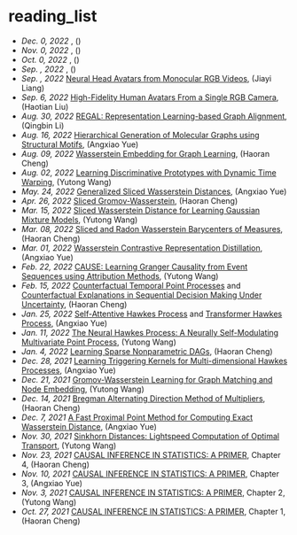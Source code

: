 # reading_list
* _Dec. 0, 2022_ [](), ()
* _Nov. 0, 2022_ [](), ()
* _Oct. 0, 2022_ [](), ()
* _Sep. , 2022_ [](), ()
* _Sep. , 2022_ [Neural Head Avatars from Monocular RGB Videos](https://openaccess.thecvf.com/content/CVPR2022/papers/Grassal_Neural_Head_Avatars_From_Monocular_RGB_Videos_CVPR_2022_paper.pdf), (Jiayi Liang)
* _Sep. 6, 2022_ [High-Fidelity Human Avatars From a Single RGB Camera](https://openaccess.thecvf.com/content/CVPR2022/html/Zhao_High-Fidelity_Human_Avatars_From_a_Single_RGB_Camera_CVPR_2022_paper.html), (Haotian Liu)
* _Aug. 30, 2022_ [REGAL: Representation Learning-based Graph Alignment](https://dl.acm.org/doi/pdf/10.1145/3269206.3271788), (Qingbin Li)
* _Aug. 16, 2022_ [Hierarchical Generation of Molecular Graphs using Structural Motifs](https://proceedings.mlr.press/v119/jin20a.html), (Angxiao Yue)
* _Aug. 09, 2022_ [Wasserstein Embedding for Graph Learning](https://arxiv.org/abs/2006.09430), (Haoran Cheng)
* _Aug. 02, 2022_ [Learning Discriminative Prototypes with Dynamic Time Warping](https://openaccess.thecvf.com/content/CVPR2021/papers/Chang_Learning_Discriminative_Prototypes_With_Dynamic_Time_Warping_CVPR_2021_paper.pdf), (Yutong Wang)
* _May. 24, 2022_ [Generalized Sliced Wasserstein Distances](https://proceedings.neurips.cc/paper/2019/file/f0935e4cd5920aa6c7c996a5ee53a70f-Paper.pdf), (Angxiao Yue)
* _Apr. 26, 2022_ [Sliced Gromov-Wasserstein](https://openreview.net/pdf?id=ByllaSHl8H), (Haoran Cheng)
* _Mar. 15, 2022_ [Sliced Wasserstein Distance for Learning Gaussian Mixture Models](https://openaccess.thecvf.com/content_cvpr_2018/papers/Kolouri_Sliced_Wasserstein_Distance_CVPR_2018_paper.pdf), (Yutong Wang)
* _Mar. 08, 2022_ [Sliced and Radon Wasserstein Barycenters of Measures](https://hal.archives-ouvertes.fr/hal-00881872/document), (Haoran Cheng)
* _Mar. 01, 2022_ [Wasserstein Contrastive Representation Distillation](https://openaccess.thecvf.com/content/CVPR2021/html/Chen_Wasserstein_Contrastive_Representation_Distillation_CVPR_2021_paper.html), (Angxiao Yue)
* _Feb. 22, 2022_ [CAUSE: Learning Granger Causality from Event Sequences using Attribution Methods](https://arxiv.org/pdf/2002.07906.pdf), (Yutong Wang)
* _Feb. 15, 2022_ [Counterfactual Temporal Point Processes](https://arxiv.org/pdf/2111.07603.pdf) and [Counterfactual Explanations in Sequential Decision Making Under Uncertainty](https://proceedings.neurips.cc/paper/2021/file/fd0a5a5e367a0955d81278062ef37429-Paper.pdf), (Haoran Cheng)
* _Jan. 25, 2022_ [Self-Attentive Hawkes Process](http://proceedings.mlr.press/v119/zhang20q.html) and [Transformer Hawkes Process](https://arxiv.org/pdf/2002.09291.pdf), (Angxiao Yue)
* _Jan. 11, 2022_ [The Neural Hawkes Process: A Neurally Self-Modulating Multivariate Point Process](https://proceedings.neurips.cc/paper/2017/file/6463c88460bd63bbe256e495c63aa40b-Paper.pdf), (Yutong Wang)
* _Jan. 4, 2022_ [Learning Sparse Nonparametric DAGs](http://proceedings.mlr.press/v108/zheng20a/zheng20a.pdf), (Haoran Cheng)
* _Dec. 28, 2021_ [Learning Triggering Kernels for Multi-dimensional Hawkes Processes](http://proceedings.mlr.press/v28/zhou13.pdf), (Angxiao Yue)
* _Dec. 21, 2021_ [Gromov-Wasserstein Learning for Graph Matching and Node Embedding](http://proceedings.mlr.press/v97/xu19b/xu19b.pdf), (Yutong Wang)
* _Dec. 14, 2021_ [Bregman Alternating Direction Method of Multipliers](https://arxiv.org/pdf/1306.3203.pdf), (Haoran Cheng)
* _Dec. 7, 2021_ [A Fast Proximal Point Method for Computing Exact Wasserstein Distance](http://proceedings.mlr.press/v115/xie20b/xie20b.pdf), (Angxiao Yue)
* _Nov. 30, 2021_ [Sinkhorn Distances: Lightspeed Computation of Optimal Transport](https://proceedings.neurips.cc/paper/2013/file/af21d0c97db2e27e13572cbf59eb343d-Paper.pdf), (Yutong Wang)
* _Nov. 23, 2021_ [CAUSAL INFERENCE IN STATISTICS: A PRIMER](http://bayes.cs.ucla.edu/PRIMER/), Chapter 4, (Haoran Cheng)
* _Nov. 10, 2021_ [CAUSAL INFERENCE IN STATISTICS: A PRIMER](http://bayes.cs.ucla.edu/PRIMER/), Chapter 3, (Angxiao Yue)
* _Nov. 3, 2021_ [CAUSAL INFERENCE IN STATISTICS: A PRIMER](http://bayes.cs.ucla.edu/PRIMER/), Chapter 2, (Yutong Wang)
* _Oct. 27, 2021_ [CAUSAL INFERENCE IN STATISTICS: A PRIMER](http://bayes.cs.ucla.edu/PRIMER/), Chapter 1, (Haoran Cheng)
